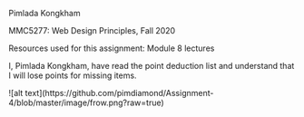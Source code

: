 <p>Pimlada Kongkham</p>
<p>MMC5277: Web Design Principles, Fall 2020</p>
<p>Resources used for this assignment: Module 8 lectures</p>
<p>I, Pimlada Kongkham, have read the point deduction list and understand that I will lose points for missing items.</p>
![alt text](https://github.com/pimdiamond/Assignment-4/blob/master/image/frow.png?raw=true)

